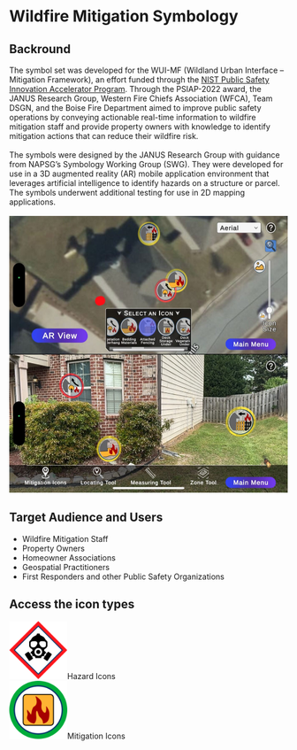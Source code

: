 # Wildfire Mitigation Symbology
## Backround
The symbol set was developed for the WUI-MF (Wildland Urban Interface – Mitigation Framework), an effort funded through the <a href="https://www.nist.gov/ctl/pscr/funding-opportunities/past-funding-opportunities/psiap-2022">NIST Public Safety Innovation Accelerator Program</a>. Through the PSIAP-2022 award, the JANUS Research Group, Western Fire Chiefs Association (WFCA), Team DSGN, and the Boise Fire Department aimed to improve public safety operations by conveying actionable real-time information to wildfire mitigation staff and provide property owners with knowledge to identify mitigation actions that can reduce their wildfire risk.<br><br>
The symbols were designed by the JANUS Research Group with guidance from NAPSG’s Symbology Working Group (SWG). They were developed for use in a 3D augmented reality (AR) mobile application environment that leverages artificial intelligence to identify hazards on a structure or parcel. The symbols underwent additional testing for use in 2D mapping applications.<br>
<br>
<img src="https://github.com/NAPSG/Wildfire-Mitigation-Symbology/blob/main/Assets/demoPhoto.jpg" alt="Demo Picture" width="650" height="500"><br>
## Target Audience and Users

  - Wildfire Mitigation Staff
  - Property Owners
  - Homeowner Associations
  - Geospatial Practitioners
  - First Responders and other Public Safety Organizations

## Access the icon types<br>
<a href='https://github.com/NAPSG/Wildfire-Mitigation-Symbology/tree/main/Hazards'><img src='https://raw.githubusercontent.com/NAPSG/Wildfire-Mitigation-Symbology/main/Hazards/icons/Mitigation_Parcel-HazmatRisk-red-halo_256x256.svg' width='105'></a>Hazard Icons<br>
<a href='https://github.com/NAPSG/Wildfire-Mitigation-Symbology/tree/main/Mitigation'><img src='https://raw.githubusercontent.com/NAPSG/Wildfire-Mitigation-Symbology/main/Mitigation/icons/Mitigation_FuelPacket-green-halo_256x256.svg' width='105'></a>Mitigation Icons<br>

